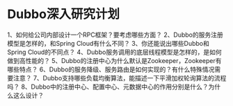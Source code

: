 # Dubbo深入研究计划


1、如何给公司内部设计一个RPC框架？要考虑哪些方面？
2、Dubbo的服务注册模型是怎样的，和Spring Cloud有什么不同？
3、你还能说出哪些Dubbo和Spring Cloud的不同点？
4、Dubbo服务调用的底层线程模型是怎样的，是如何做到高性能的？
5、Dubbo的注册中心为什么默认是Zookeeper，Zookeeper有哪些特点？
6、Dubbo的服务降级、服务路由是如何实现的？有什么特殊情况需要注意？
7、Dubbo支持哪些负载均衡算法，能描述一下平滑加权轮询算法的流程吗？
8、Dubbo中的注册中心、配置中心、元数据中心的作用分别是什么？为什么这么设计？